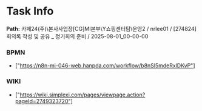 # Task Info

**Path:** 카페24(주)\본사사업장\[CG]MI본부\Y쇼핑센터팀\운영2 / nrlee01 / [274824] 회의록 작성 및 공유 _ 정기회의 준비 / 2025-08-01_00-00-00

### BPMN
- ["https://n8n-mi-046-web.hanpda.com/workflow/b8nSl5mdeRxlDKvP"]

### WIKI
- ["https://wiki.simplexi.com/pages/viewpage.action?pageId=2749323720"]

